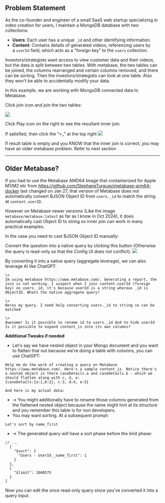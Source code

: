 ## Problem Statement

As the co-founder and engineer of a small SaaS web startup specializing in video creation for users, I maintain a MongoDB database with two collections:

- **Users**: Each user has a unique `_id` and other identifying information.
- **Content**: Contains details of generated videos, referencing users by a `userId` field, which acts as a "foreign key" to the `users` collection.

Investors/strategists want access to view customer data and their videos, but the data is split between two tables. With metabase, the two tables can be joined, the columns rearranged and certain columns removed, and there can be sorting. Then the investors/strategists can look at one table. Also they won't be able to accidentally modify your data.

In this example, we are working with MongoDB connected data to Metabase.

Click join icon and join the two tables:

![](https://i.imgur.com/Nm9bhtB.png)

Click Play icon on the right to see the resultant inner join.

If satisfied, then click the “>_” at the top right
![](https://i.imgur.com/JVoN6B2.png)

If result table is empty and you KNOW that the inner join is correct, you may have an older metabase problem. Refer to next section

---

## Older Metabase?

If you had to use the Metabase AMD64 Image that containerized for Apple M1/M2 etc from https://github.com/StephaneTurquay/metabase-arm64-docker last changed on Jan 27, that version of Metabase does not automatically convert BJSON Object ID from `users._id` to match the string at `content.userID`.

However on Metabase newer versions (Like the image `metabase/metabase:latest` as far as I know in Oct 2024), it does automatically cast Object ID to string so inner join can work in many practical examples.

In the case you need to cast BJSON Object ID manually:

Convert the question into a native query by clicking this button (Otherwise the query is read-only so that the Config UI does not conflict):
![](https://i.imgur.com/rRSGtCq.png)

By converting it into a native query (aggregate leverage), we can also leverage AI like ChatGPT:
```
\<
Im using metabase https://www.metabase.com/. Generating a report, the join is not working. I suspect when I join content.userId (foreign key) on users._id, it's because userId is a string whereas _id is ObjectID. Whats the native aggregate query?

\<
Heres my query. I need help converting users._id to string so can be matched

\<  
Awesome! Is it possible to rename id to users._id And to hide userId Is it possible to expand content_is into its own columns?
```

**Additional Tweaks if needed**
- Let's say we have nested object in your Mongo document and you want to flatten that out because we're doing a table with columns, you can use ChatGPT:
```
Help me do the work of creating a query on Metabase https://www.metabase.com/. Here's a sample content_is. Notice there's a nested object in there caseDetails.a and caseDetails.b - which we should flatten along with c, d, e:
{caseDetails:{a:1,b:2}, c:3, d:4, e:5}

And here is my actual data:
```
	  
- -> You might additionally have to rename those columns generated from the flattened nested object because the name might hint at its structure and you remember this table is for non developers.
- You may want sorting. At a subsequent prompt:
```
Let's sort by name_first
```

- -> The generated query will have a sort phase before the limit phase:
```
// ...
  {  
	"$sort": {  
	  "Users - UserId__name_first": 1  
	}  
  },  
  {  
	"$limit": 1048575  
  }  
]
```

Now you can edit the once read-only query since you've converted it into a query input.